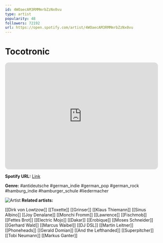 ```yaml
---
id: 4WOaecAM3RMMmrbZzNx0vu
type: artist
popularity: 48
followers: 72192
url: https://open.spotify.com/artist/4WOaecAM3RMMmrbZzNx0vu
---
```

# Tocotronic

<iframe style="border-radius:12px" src="https://open.spotify.com/embed/artist/4WOaecAM3RMMmrbZzNx0vu" width="100%" height="352" frameBorder="0" allowfullscreen="" allow="autoplay; clipboard-write; encrypted-media; fullscreen; picture-in-picture" loading="lazy"></iframe>

**Spotify URL:** [Link](https://open.spotify.com/artist/4WOaecAM3RMMmrbZzNx0vu)

**Genre:**  #antideutsche #german_indie #german_pop #german_rock #hamburg_indie #hamburger_schule #liedermacher

![Artist](https://i.scdn.co/image/ab6761610000e5ebbaca508c7a80a8cf744f4e5a)
**Related artists:**

[[Dirk von Lowtzow]]
[[Toxette]]
[[Grinser]]
[[Klaus Thiemann]]
[[Sinus Albino]]
[[Joy Denalane]]
[[Monchi Fromm]]
[[Lawrence]]
[[Fischmob]]
[[Fettes Brot]]
[[Electric Mojo]]
[[Dakar]]
[[Erobique]]
[[Moses Schneider]]
[[Gerhard Wald]]
[[Marcus Waibel]]
[[DJ DSL]]
[[Martin Leitner]]
[[Phoneheads]]
[[Gerald Domian]]
[[And the Lefthanded]]
[[Superpitcher]]
[[Tobi Neumann]]
[[Markus Ganter]]
